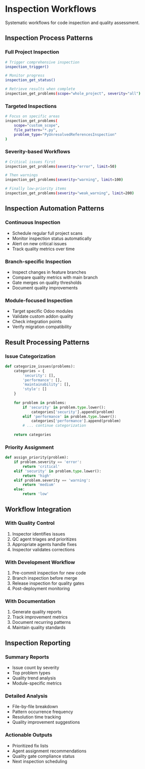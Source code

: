 # Inspection Workflows

Systematic workflows for code inspection and quality assessment.

## Inspection Process Patterns

### Full Project Inspection
```bash
# Trigger comprehensive inspection
inspection_trigger()

# Monitor progress
inspection_get_status()

# Retrieve results when complete
inspection_get_problems(scope="whole_project", severity="all")
```

### Targeted Inspections
```bash
# Focus on specific areas
inspection_get_problems(
    scope="custom_scope", 
    file_pattern="*.py",
    problem_type="PyUnresolvedReferencesInspection"
)
```

### Severity-based Workflows
```bash
# Critical issues first
inspection_get_problems(severity="error", limit=50)

# Then warnings
inspection_get_problems(severity="warning", limit=100)

# Finally low-priority items
inspection_get_problems(severity="weak_warning", limit=200)
```

## Inspection Automation Patterns

### Continuous Inspection
- Schedule regular full project scans
- Monitor inspection status automatically
- Alert on new critical issues
- Track quality metrics over time

### Branch-specific Inspection
- Inspect changes in feature branches
- Compare quality metrics with main branch
- Gate merges on quality thresholds
- Document quality improvements

### Module-focused Inspection
- Target specific Odoo modules
- Validate custom addon quality
- Check integration points
- Verify migration compatibility

## Result Processing Patterns

### Issue Categorization
```python
def categorize_issues(problems):
    categories = {
        'security': [],
        'performance': [],
        'maintainability': [],
        'style': []
    }
    
    for problem in problems:
        if 'security' in problem.type.lower():
            categories['security'].append(problem)
        elif 'performance' in problem.type.lower():
            categories['performance'].append(problem)
        # ... continue categorization
    
    return categories
```

### Priority Assignment
```python
def assign_priority(problem):
    if problem.severity == 'error':
        return 'critical'
    elif 'security' in problem.type.lower():
        return 'high'
    elif problem.severity == 'warning':
        return 'medium'
    else:
        return 'low'
```

## Workflow Integration

### With Quality Control
1. Inspector identifies issues
2. QC agent triages and prioritizes
3. Appropriate agents handle fixes
4. Inspector validates corrections

### With Development Workflow
1. Pre-commit inspection for new code
2. Branch inspection before merge
3. Release inspection for quality gates
4. Post-deployment monitoring

### With Documentation
1. Generate quality reports
2. Track improvement metrics
3. Document recurring patterns
4. Maintain quality standards

## Inspection Reporting

### Summary Reports
- Issue count by severity
- Top problem types
- Quality trend analysis
- Module-specific metrics

### Detailed Analysis
- File-by-file breakdown
- Pattern occurrence frequency
- Resolution time tracking
- Quality improvement suggestions

### Actionable Outputs
- Prioritized fix lists
- Agent assignment recommendations
- Quality gate compliance status
- Next inspection scheduling